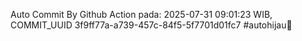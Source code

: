 Auto Commit By Github Action pada: 2025-07-31 09:01:23 WIB, COMMIT_UUID 3f9ff77a-a739-457c-84f5-5f7701d01fc7 #autohijau🗿
